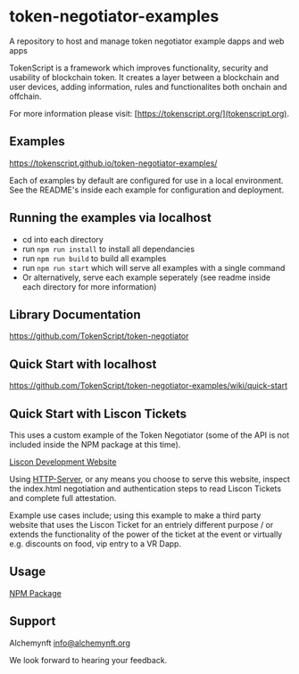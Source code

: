 # token-negotiator-examples
A repository to host and manage token negotiator example dapps and web apps

TokenScript is a framework which improves functionality, security and usability of blockchain token. It creates a layer between a blockchain and user devices, adding information, rules and functionalites both onchain and offchain. 

For more information please visit: [https://tokenscript.org/](tokenscript.org).

## Examples

https://tokenscript.github.io/token-negotiator-examples/

Each of examples by default are configured for use in a local environment.
See the README's inside each example for configuration and deployment.

## Running the examples via localhost

- cd into each directory
- run `npm run install` to install all dependancies
- run `npm run build` to build all examples
- run `npm run start` which will serve all examples with a single command
- Or alternatively, serve each example seperately (see readme inside each directory for more information)

## Library Documentation

https://github.com/TokenScript/token-negotiator

## Quick Start with localhost

https://github.com/TokenScript/token-negotiator-examples/wiki/quick-start

## Quick Start with Liscon Tickets

This uses a custom example of the Token Negotiator (some of the API is not included inside the NPM package at this time).

[Liscon Development Website](https://github.com/TokenScript/token-negotiator-examples/tree/main/liscon-website)

Using [HTTP-Server](https://www.npmjs.com/package/http-server), or any means you choose to serve this website, inspect the index.html
negotiation and authentication steps to read Liscon Tickets and complete full attestation.

Example use cases include; using this example to make a third party website that uses the Liscon Ticket for an entriely different purpose / or extends the functionality of the power of the ticket at the event or virtually e.g. discounts on food, vip entry to a VR Dapp. 

## Usage

[NPM Package](https://www.npmjs.com/package/@alphawallet/token-negotiator)

## Support

Alchemynft <info@alchemynft.org>

We look forward to hearing your feedback.
